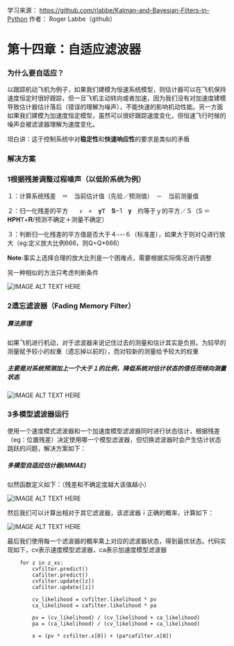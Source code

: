 学习来源：
https://github.com/rlabbe/Kalman-and-Bayesian-Filters-in-Python
作者：
Roger Labbe（github）


# 第十四章：自适应滤波器

### 为什么要自适应？

以跟踪机动飞机为例子，如果我们建模为恒速系统模型，则估计器可以在飞机保持速度恒定时很好跟踪，但一旦飞机主动转向或者加速，因为我们没有对加速度建模导致估计器估计落后（错误的理解为噪声），不能快速的影响机动性能。另一方面如果我们建模为加速度恒定模型，虽然可以很好跟踪速度变化，但恒速飞行时候的噪声会被滤波器理解为速度变化。

坦白讲：这于控制系统中对**稳定性**和**快速响应性**的要求是类似的矛盾

### 解决方案

### 1根据残差调整过程噪声（以低阶系统为例）

１：计算系统残差　＝　当前估计值（先验／预测值）　－　当前测量值

２：归一化残差的平方　　𝜖　=　𝐲𝖳　𝐒−1　𝐲　约等于ｙ的平方／Ｓ（S ＝ 𝐇𝐏𝐇𝖳+𝐑/预测不确定＋测量不确定）

３：判断归一化残差的平方值是否大于４---６（标准差），如果大于则对Ｑ进行放大（eg:定义放大比例666，则Q=Q*666）

**Note**:事实上选择合理的放大比列是一个困难点，需要根据实际情况进行调整

另一种相似的方法只考虑判断条件

![IMAGE ALT TEXT HERE](https://github.com/xdwgood/Navigation-and-control/blob/xdwgood-patch-1/162.png)

### 2遗忘滤波器（Fading Memory Filter）

##### 算法原理

如果飞机进行机动，对于滤波器来说记住过去的测量和估计其实是负担。为较早的测量赋予较小的权重（遗忘掉以前的），而对较新的测量给予较大的权重

##### 主要是对系统预测加上一个大于１的比例，降低系统对估计状态的信任而倾向测量状态

![IMAGE ALT TEXT HERE](https://github.com/xdwgood/Navigation-and-control/blob/xdwgood-patch-1/163.png)

### 3多模型滤波器运行

使用一个速度模式滤波器和一个加速度模型滤波器同时进行状态估计，根据残差（eg：位置残差）决定使用哪一个模型滤波器，但切换滤波器时会产生估计状态跳跃的问题，解决方案如下：

##### 多模型自适应估计器(MMAE)

似然函数定义如下：（残差和不确定度越大该值越小）

![IMAGE ALT TEXT HERE](https://github.com/xdwgood/Navigation-and-control/blob/xdwgood-patch-1/133.png)

然后我们可以计算出相对于其它滤波器，该滤波器ｉ正确的概率，计算如下：

![IMAGE ALT TEXT HERE](https://github.com/xdwgood/Navigation-and-control/blob/xdwgood-patch-1/164.png)

最后我们使用每一个滤波器的概率乘上对应的滤波器状态，得到最优状态。代码实现如下，cv表示速度模型滤波器，ca表示加速度模型滤波器

```
    for z in z_xs:
        cvfilter.predict()
        cafilter.predict()
        cvfilter.update([z])
        cafilter.update([z])
        
        cv_likelihood = cvfilter.likelihood * pv
        ca_likelihood = cafilter.likelihood * pa
        
        pv = (cv_likelihood) / (cv_likelihood + ca_likelihood)
        pa = (ca_likelihood) / (cv_likelihood + ca_likelihood)
        
        x = (pv * cvfilter.x[0]) + (pa*cafilter.x[0])
```





